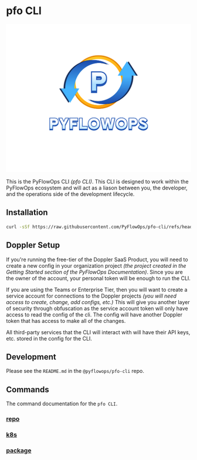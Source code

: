# pfo CLI

![alt text](FullLogo_Transparent.png)

This is the PyFlowOps CLI _(pfo CLI)_. This CLI is designed to work within the PyFlowOps
ecosystem and will act as a liason between you, the developer, and the operations side
of the development lifecycle.

## Installation

```bash
curl -sSf https://raw.githubusercontent.com/PyFlowOps/pfo-cli/refs/heads/main/.install/install.sh | bash -l
```

## Doppler Setup

If you're running the free-tier of the Doppler SaaS Product, you will need to create a new config
in your organization project _(the project created in the Getting Started section of the PyFlowOps Documentation)_.
Since you are the owner of the account, your personal token will be enough to run the CLI.

If you are using the Teams or Enterprise Tier, then you will want to create a service account for connections to the
Doppler projects _(you will need access to create, change, add configs, etc.)_ This will give you another layer of
security through obfuscation as the service account token will only have access to read the config of the cli. The
config will have another Doppler token that has access to make all of the changes.

All third-party services that the CLI will interact with will have their API keys, etc. stored in the 
config for the CLI.

## Development

Please see the `README.md` in the `@pyflowops/pfo-cli` repo.

## Commands

The command documentation for the `pfo CLI`.

### [repo](./commands/repo.md)

### [k8s](./commands/k8s.md)

### [package](./commands/package.md)
